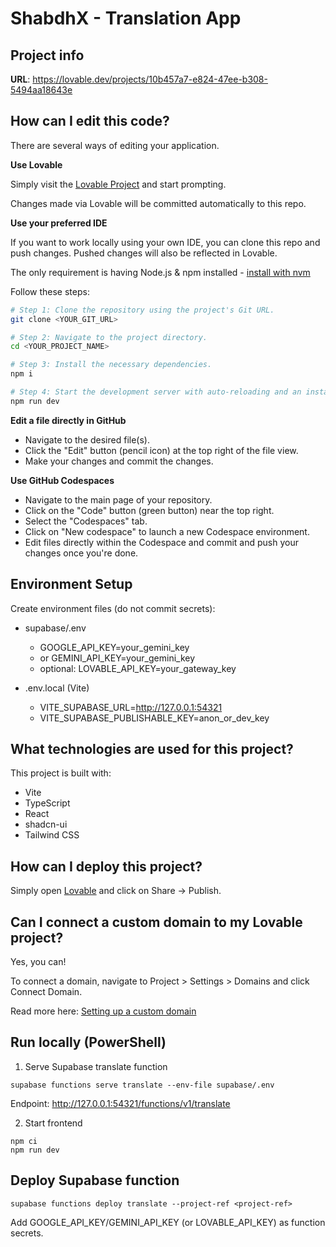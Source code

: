 # ShabdhX - Translation App

## Project info

**URL**: https://lovable.dev/projects/10b457a7-e824-47ee-b308-5494aa18643e

## How can I edit this code?

There are several ways of editing your application.

**Use Lovable**

Simply visit the [Lovable Project](https://lovable.dev/projects/10b457a7-e824-47ee-b308-5494aa18643e) and start prompting.

Changes made via Lovable will be committed automatically to this repo.

**Use your preferred IDE**

If you want to work locally using your own IDE, you can clone this repo and push changes. Pushed changes will also be reflected in Lovable.

The only requirement is having Node.js & npm installed - [install with nvm](https://github.com/nvm-sh/nvm#installing-and-updating)

Follow these steps:

```sh
# Step 1: Clone the repository using the project's Git URL.
git clone <YOUR_GIT_URL>

# Step 2: Navigate to the project directory.
cd <YOUR_PROJECT_NAME>

# Step 3: Install the necessary dependencies.
npm i

# Step 4: Start the development server with auto-reloading and an instant preview.
npm run dev
```

**Edit a file directly in GitHub**

- Navigate to the desired file(s).
- Click the "Edit" button (pencil icon) at the top right of the file view.
- Make your changes and commit the changes.

**Use GitHub Codespaces**

- Navigate to the main page of your repository.
- Click on the "Code" button (green button) near the top right.
- Select the "Codespaces" tab.
- Click on "New codespace" to launch a new Codespace environment.
- Edit files directly within the Codespace and commit and push your changes once you're done.

## Environment Setup

Create environment files (do not commit secrets):

- supabase/.env
  - GOOGLE_API_KEY=your_gemini_key
  - or GEMINI_API_KEY=your_gemini_key
  - optional: LOVABLE_API_KEY=your_gateway_key

- .env.local (Vite)
  - VITE_SUPABASE_URL=http://127.0.0.1:54321
  - VITE_SUPABASE_PUBLISHABLE_KEY=anon_or_dev_key

## What technologies are used for this project?

This project is built with:

- Vite
- TypeScript
- React
- shadcn-ui
- Tailwind CSS

## How can I deploy this project?

Simply open [Lovable](https://lovable.dev/projects/10b457a7-e824-47ee-b308-5494aa18643e) and click on Share -> Publish.

## Can I connect a custom domain to my Lovable project?

Yes, you can!

To connect a domain, navigate to Project > Settings > Domains and click Connect Domain.

Read more here: [Setting up a custom domain](https://docs.lovable.dev/features/custom-domain#custom-domain)

## Run locally (PowerShell)

1) Serve Supabase translate function
```
supabase functions serve translate --env-file supabase/.env
```
Endpoint: http://127.0.0.1:54321/functions/v1/translate

2) Start frontend
```
npm ci
npm run dev
```

## Deploy Supabase function
```
supabase functions deploy translate --project-ref <project-ref>
```
Add GOOGLE_API_KEY/GEMINI_API_KEY (or LOVABLE_API_KEY) as function secrets.

